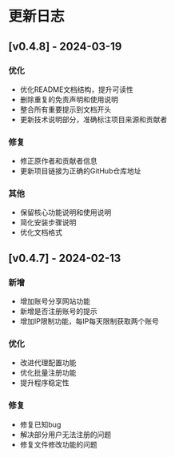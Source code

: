 # 更新日志

## [v0.4.8] - 2024-03-19

### 优化
- 优化README文档结构，提升可读性
- 删除重复的免责声明和使用说明
- 整合所有重要提示到文档开头
- 更新技术说明部分，准确标注项目来源和贡献者

### 修复
- 修正原作者和贡献者信息
- 更新项目链接为正确的GitHub仓库地址

### 其他
- 保留核心功能说明和使用说明
- 简化安装步骤说明
- 优化文档格式

## [v0.4.7] - 2024-02-13

### 新增
- 增加账号分享网站功能
- 新增是否注册账号的提示
- 增加IP限制功能，每IP每天限制获取两个账号

### 优化
- 改进代理配置功能
- 优化批量注册功能
- 提升程序稳定性

### 修复
- 修复已知bug
- 解决部分用户无法注册的问题
- 修复文件修改功能的问题 